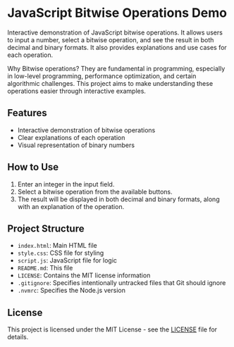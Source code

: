 # JavaScript Bitwise Operations Demo

Interactive demonstration of JavaScript bitwise operations. It allows users to input a number, select a bitwise operation, and see the result in both decimal and binary formats. It also provides explanations and use cases for each operation.

Why Bitwise operations? They are fundamental in programming, especially in low-level programming, performance optimization, and certain algorithmic challenges. This project aims to make understanding these operations easier through interactive examples.

## Features

- Interactive demonstration of bitwise operations
- Clear explanations of each operation
- Visual representation of binary numbers

## How to Use

1.  Enter an integer in the input field.
2.  Select a bitwise operation from the available buttons.
3.  The result will be displayed in both decimal and binary formats, along with an explanation of the operation.

## Project Structure

- `index.html`: Main HTML file
- `style.css`: CSS file for styling
- `script.js`: JavaScript file for logic
- `README.md`: This file
- `LICENSE`: Contains the MIT license information
- `.gitignore`: Specifies intentionally untracked files that Git should ignore
- `.nvmrc`: Specifies the Node.js version

## License

This project is licensed under the MIT License - see the [LICENSE](LICENSE) file for details.

